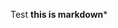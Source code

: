Test
**this is markdown***
<html>
<head>
<script type="application/ld+json">
{
  "@context":"https://schema.org/",
  "@type":"Dataset",
  "name":"NCDC Storm Events Database",
  "description":"Storm Data is provided by the National Weather Service (NWS) and contain statistics on...",
  "url":"https://catalog.data.gov/dataset/ncdc-storm-events-database",
  "sameAs":"https://gis.ncdc.noaa.gov/geoportal/catalog/search/resource/details.page?id=gov.noaa.ncdc:C00510",
  "identifier": ["https://doi.org/10.1000/182",
                 "https://identifiers.org/ark:/12345/fk1234"],
  "keywords":[
     "ATMOSPHERE > ATMOSPHERIC PHENOMENA > CYCLONES",
     "ATMOSPHERE > ATMOSPHERIC PHENOMENA > DROUGHT",
     "ATMOSPHERE > ATMOSPHERIC PHENOMENA > FOG",
     "ATMOSPHERE > ATMOSPHERIC PHENOMENA > FREEZE"
  ],
  "license" : "https://creativecommons.org/publicdomain/zero/1.0/",
  "hasPart" : [
    {
      "@type": "Dataset",
      "name": "Sub dataset 01",
      "description": "Informative description of the first subdataset...",
      "license" : "https://creativecommons.org/publicdomain/zero/1.0/"
    },
    {
      "@type": "Dataset",
      "name": "Sub dataset 02",
      "description": "Informative description of the second subdataset...",
      "license" : "https://creativecommons.org/publicdomain/zero/1.0/"
    }
  ],
  "creator":{
     "@type":"Organization",
     "url": "https://www.ncei.noaa.gov/",
     "name":"OC/NOAA/NESDIS/NCEI > National Centers for Environmental Information, NESDIS, NOAA, U.S. Department of Commerce",
     "contactPoint":{
        "@type":"ContactPoint",
        "contactType": "customer service",
        "telephone":"+1-828-271-4800",
        "email":"ncei.orders@noaa.gov"
     }
  },
  "includedInDataCatalog":{
     "@type":"DataCatalog",
     "name":"data.gov"
  },
  "distribution":[
     {
        "@type":"DataDownload",
        "encodingFormat":"CSV",
        "contentUrl":"http://www.ncdc.noaa.gov/stormevents/ftp.jsp"
     },
     {
        "@type":"DataDownload",
        "encodingFormat":"XML",
        "contentUrl":"http://gis.ncdc.noaa.gov/all-records/catalog/search/resource/details.page?id=gov.noaa.ncdc:C00510"
     }
  ],
  "temporalCoverage":"1950-01-01/2013-12-18",
  "spatialCoverage":{
     "@type":"Place",
     "geo":{
        "@type":"GeoShape",
        "box":"18.0 -65.0 72.0 172.0"
     }
  }
}
</script>
</head>
</html>